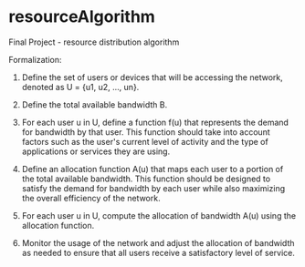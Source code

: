 # resourceAlgorithm
Final Project - resource distribution algorithm

Formalization:

1) Define the set of users or devices that will be accessing the network, denoted as U = {u1, u2, ..., un}.

2) Define the total available bandwidth B.

3) For each user u in U, define a function f(u) that represents the demand for bandwidth by that user. This function should take into account factors such as the user's current level of activity and the type of applications or services they are using.

4) Define an allocation function A(u) that maps each user to a portion of the total available bandwidth. This function should be designed to satisfy the demand for bandwidth by each user while also maximizing the overall efficiency of the network.

5) For each user u in U, compute the allocation of bandwidth A(u) using the allocation function.

6) Monitor the usage of the network and adjust the allocation of bandwidth as needed to ensure that all users receive a satisfactory level of service.
